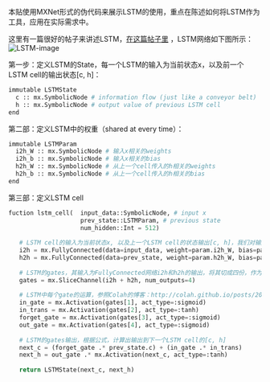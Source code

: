 本贴使用MXNet形式的伪代码来展示LSTM的使用，重点在陈述如何将LSTM作为工具，应用在实际需求中。

这里有一篇很好的帖子来讲述LSTM，[在这篇帖子里](http://colah.github.io/posts/2015-08-Understanding-LSTMs/) ，LSTM网络如下图所示：
![LSTM-image](http://colah.github.io/posts/2015-08-Understanding-LSTMs/img/LSTM3-chain.png)

第一步：定义LSTM的State，每一个LSTM的输入为当前状态x，以及前一个LSTM cell的输出状态[c, h]：
``` Python
immutable LSTMState
  c :: mx.SymbolicNode # information flow (just like a conveyor belt)
  h :: mx.SymbolicNode # output value of previous LSTM cell
end
``` 

第二部：定义LSTM中的权重（shared at every time）：
``` Python
immutable LSTMParam
  i2h_W :: mx.SymbolicNode # 输入x相关的weights
  i2h_b :: mx.SymbolicNode # 输入x相关的bias
  h2h_W :: mx.SymbolicNode # 从上一个cell传入的h相关的weights
  h2h_b :: mx.SymbolicNode # 从上一个cell传入的h相关的bias
end
``` 
第三部：定义LSTM cell
``` Python
fuction lstm_cell(  input_data::SymbolicNode, # input x
                    prev_state::LSTMParam, # previous state
                    num_hidden::Int = 512)
                    
   # LSTM cell的输入为当前状态x, 以及上一个LSTM cell的状态输出[c, h]，我们对输入的x及h建立全连接网络，训练学习其中的weights和bias
   i2h = mx.FullyConnected(data=input_data, weight=param.i2h_W, bias=param.i2h_b, num_hidden=4*num_hidden)
   h2h = mx.FullyConnected(data=prev_state, weight=param.h2h_W, bias=param.h2h_b, num_hidden=4*num_hidden)
   
   # LSTM的gates，其输入为FullyConnected网络i2h和h2h的输出，将其切成四份，作为LSTM cell中4个gate的输入
   gates = mx.SliceChannel(i2h + h2h, num_outputs=4)
   
   # LSTM中每个gate的运算，参照Colah的博客：http://colah.github.io/posts/2015-08-Understanding-LSTMs/ 
   in_gate = mx.Activation(gates[1], act_type=:sigmoid)
   in_trans = mx.Activation(gates[2], act_type=:tanh)
   forget_gate = mx.Activation(gates[3], act_type=:sigmoid)
   out_gate = mx.Activation(gates[4], act_type=:sigmoid)
   
   # LSTM的gates输出，根据公式，计算出输出到下一个LSTM cell的[c, h]
   next_c = (forget_gate .* prev_state.c) + (in_gate .* in_trans)
   next_h = out_gate .* mx.Activation(next_c, act_type=:tanh)
   
   return LSTMState(next_c, next_h)
``` 
